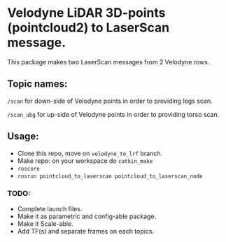 # Velodyne LiDAR 3D-points (pointcloud2) to LaserScan message.

This package makes two LaserScan messages from 2 Velodyne rows.


## Topic names:

`/scan` for down-side of Velodyne points in order to providing legs scan.

`/scan_ubg` for up-side of Velodyne points in order to providing torso scan.  


## Usage:
 - Clone this repo, move on `velodyne_to_lrf` branch.
 - Make repo: on your workspace do `catkin_make`
 - `roscore`
 - `rosrun pointcloud_to_laserscan pointcloud_to_laserscan_node`


### TODO:

 - Complete launch files.
 - Make it as parametric and config-able package.
 - Make it Scale-able. 
 - Add TF(s) and separate frames on each topics.
